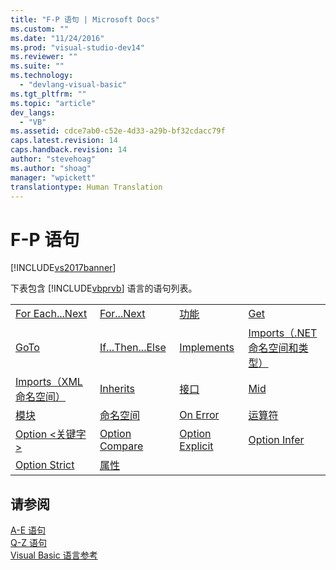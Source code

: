 ```yaml
---
title: "F-P 语句 | Microsoft Docs"
ms.custom: ""
ms.date: "11/24/2016"
ms.prod: "visual-studio-dev14"
ms.reviewer: ""
ms.suite: ""
ms.technology: 
  - "devlang-visual-basic"
ms.tgt_pltfrm: ""
ms.topic: "article"
dev_langs: 
  - "VB"
ms.assetid: cdce7ab0-c52e-4d33-a29b-bf32cdacc79f
caps.latest.revision: 14
caps.handback.revision: 14
author: "stevehoag"
ms.author: "shoag"
manager: "wpickett"
translationtype: Human Translation
---
```

# F-P 语句
[!INCLUDE[vs2017banner](../../../csharp/includes/vs2017banner.md)]

下表包含 [!INCLUDE[vbprvb](../../../csharp/programming-guide/concepts/linq/includes/vbprvb_md.md)] 语言的语句列表。  
  
|||||  
|-|-|-|-|  
|[For Each...Next](../../../visual-basic/language-reference/statements/for-each-next-statement.md)|[For...Next](../../../visual-basic/language-reference/statements/for-next-statement.md)|[功能](../../../visual-basic/language-reference/statements/function-statement.md)|[Get](../../../visual-basic/language-reference/statements/get-statement.md)|  
|[GoTo](../../../visual-basic/language-reference/statements/goto-statement.md)|[If...Then...Else](../../../visual-basic/language-reference/statements/if-then-else-statement.md)|[Implements](../../../visual-basic/language-reference/statements/implements-statement.md)|[Imports（.NET 命名空间和类型）](../../../visual-basic/language-reference/statements/imports-statement-net-namespace-and-type.md)|  
|[Imports（XML 命名空间）](../../../visual-basic/language-reference/statements/imports-statement-xml-namespace.md)|[Inherits](../../../visual-basic/language-reference/statements/inherits-statement.md)|[接口](../../../visual-basic/language-reference/statements/interface-statement.md)|[Mid](../../../visual-basic/language-reference/statements/mid-statement.md)|  
|[模块](../../../visual-basic/language-reference/statements/module-statement.md)|[命名空间](../../../visual-basic/language-reference/statements/namespace-statement.md)|[On Error](../../../visual-basic/language-reference/statements/on-error-statement.md)|[运算符](../../../visual-basic/language-reference/statements/operator-statement.md)|  
|[Option \<关键字\>](../../../visual-basic/language-reference/statements/option-keyword-statement.md)|[Option Compare](../../../visual-basic/language-reference/statements/option-compare-statement.md)|[Option Explicit](../../../visual-basic/language-reference/statements/option-explicit-statement.md)|[Option Infer](../../../visual-basic/language-reference/statements/option-infer-statement.md)|  
|[Option Strict](../../../visual-basic/language-reference/statements/option-strict-statement.md)|[属性](../../../visual-basic/language-reference/statements/property-statement.md)|||  
  
## 请参阅  
 [A\-E 语句](../../../visual-basic/language-reference/statements/a-e-statements.md)   
 [Q\-Z 语句](../../../visual-basic/language-reference/statements/q-z-statements.md)   
 [Visual Basic 语言参考](../../../visual-basic/language-reference/index.md)